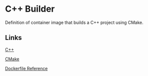 # C++ Builder

Definition of container image that builds a C++ project using CMake.

## Links

[C++](https://cplusplus.com/)

[CMake](https://cmake.org/)

[Dockerfile Reference](https://docs.docker.com/reference/dockerfile/)

